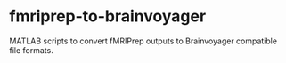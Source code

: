 # fmriprep-to-brainvoyager
MATLAB scripts to convert fMRIPrep outputs to Brainvoyager compatible file formats.
